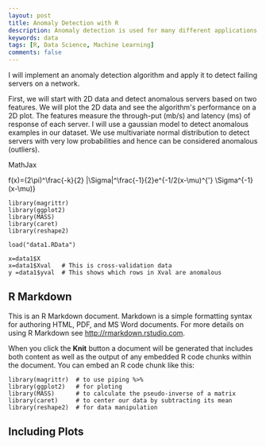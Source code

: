 ```yaml
---
layout: post
title: Anomaly Detection with R
description: Anomaly detection is used for many different applications. It is a commonly used technique for fraud detection. It is also used in manufacturing to detect anomalous systems such as aircraft engines. It can also be used to identify anomalous medical devices and machines in a data center.
keywords: data
tags: [R, Data Science, Machine Learning]
comments: false
---
```


I will implement an anomaly detection algorithm and apply it to detect failing servers on a network.

First, we will start with 2D data and detect anomalous servers based on two features. We will plot the 2D data and see the algorithm's performance on a 2D plot. The features measure the through-put (mb/s) and latency (ms) of response of each server.
I will use a gaussian model to detect anomalous examples in our dataset. We use multivariate normal distribution to detect servers with very low probabilities and hence can be considered anomalous (outliers).


MathJax

f(x)=(2\pi)^\frac{-k}{2} |\Sigma|^\frac{-1}{2}e^{-1/2(x-\mu)^{'} \Sigma^{-1}(x-\mu)}


```
library(magrittr)  
library(ggplot2)  
library(MASS)      
library(caret) 
library(reshape2) 
```

```
load("data1.RData")
```

```
x=data1$X
x=data1$Xval   # This is cross-validation data
y =data1$yval  # This shows which rows in Xval are anomalous
```

## R Markdown

This is an R Markdown document. Markdown is a simple formatting syntax for authoring HTML, PDF, and MS Word documents. For more details on using R Markdown see <http://rmarkdown.rstudio.com>.

When you click the **Knit** button a document will be generated that includes both content as well as the output of any embedded R code chunks within the document. You can embed an R code chunk like this:

```
library(magrittr)  # to use piping %>%
library(ggplot2)   # for ploting
library(MASS)      # to calculate the pseudo-inverse of a matrix
library(caret)     # to center our data by subtracting its mean
library(reshape2)  # for data manipulation
```

## Including Plots
